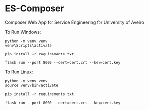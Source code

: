 # ES-Composer
Composer Web App for Service Engineering for University of Aveiro


To Run Windows:

    python -m venv venv
    venv\Scripts\activate

    pip install -r requirements.txt

    flask run --port 8000 --cert=cert.crt --key=cert.key

To Run Linux:

    python -m venv venv
    source venv/bin/activate

    pip install -r requirements.txt

    flask run --port 8000 --cert=cert.crt --key=cert.key
